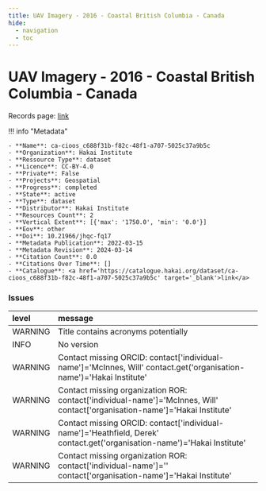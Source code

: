 ```yaml
---
title: UAV Imagery - 2016 - Coastal British Columbia - Canada
hide:
  - navigation
  - toc
---
```


# UAV Imagery - 2016 - Coastal British Columbia - Canada

Records page: <a href='https://catalogue.hakai.org/dataset/ca-cioos_c688f31b-f82c-48f1-a707-5025c37a9b5c' target='_blank'>link</a>

<div id='map'></div>

!!! info "Metadata"
    
    - **Name**: ca-cioos_c688f31b-f82c-48f1-a707-5025c37a9b5c 
    - **Organization**: Hakai Institute 
    - **Ressource Type**: dataset 
    - **Licence**: CC-BY-4.0 
    - **Private**: False 
    - **Projects**: Geospatial 
    - **Progress**: completed 
    - **State**: active 
    - **Type**: dataset 
    - **Distributor**: Hakai Institute 
    - **Resources Count**: 2 
    - **Vertical Extent**: [{'max': '1750.0', 'min': '0.0'}] 
    - **Eov**: other 
    - **Doi**: 10.21966/jhqc-fq17 
    - **Metadata Publication**: 2022-03-15 
    - **Metadata Revision**: 2024-03-14 
    - **Citation Count**: 0.0 
    - **Citations Over Time**: [] 
    - **Catalogue**: <a href='https://catalogue.hakai.org/dataset/ca-cioos_c688f31b-f82c-48f1-a707-5025c37a9b5c' target='_blank'>link</a> 

### Issues

| level   | message                                                                                                                      |
|:--------|:-----------------------------------------------------------------------------------------------------------------------------|
| WARNING | Title contains acronyms potentially                                                                                          |
| INFO    | No version                                                                                                                   |
| WARNING | Contact missing ORCID: contact['individual-name']='McInnes, Will' contact.get('organisation-name')='Hakai Institute'         |
| WARNING | Contact missing organization ROR:  contact['individual-name']='McInnes, Will' contact['organisation-name']='Hakai Institute' |
| WARNING | Contact missing ORCID: contact['individual-name']='Heathfield, Derek' contact.get('organisation-name')='Hakai Institute'     |
| WARNING | Contact missing organization ROR:  contact['individual-name']='' contact['organisation-name']='Hakai Institute'              |

<script>
   document.addEventListener("DOMContentLoaded", function() {
    var map = L.map('map').setView([51.505, -125.09], 5);
    L.tileLayer('https://tile.openstreetmap.org/{z}/{x}/{y}.png', {
        maxZoom: 19,
        attribution: '&copy; <a href="http://www.openstreetmap.org/copyright">OpenStreetMap</a>'
    }).addTo(map);
    var geojsonFeature = {
        "type": "Feature",
        "properties": {
            "name" : "UAV Imagery - 2016 - Coastal British Columbia - Canada"
        },
        "geometry": {'type': 'Polygon', 'coordinates': [[[-131.8505863845348, 48.31242790407177], [-123.9404301345348, 48.31242790407177], [-123.9404301345348, 52.776185688961704], [-131.8505863845348, 52.776185688961704], [-131.8505863845348, 48.31242790407177]]]}
    }
    L.geoJSON(geojsonFeature).addTo(map);
   })
</script>